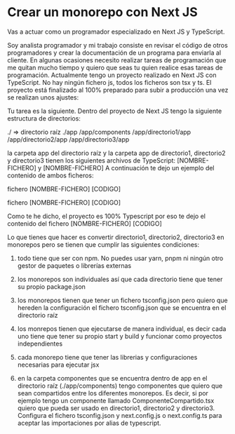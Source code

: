 # Crear un monorepo con Next JS

Vas a actuar como un programador especializado en Next JS y TypeScript.

Soy analista programador y mi trabajo consiste en revisar el código de otros programadores y crear la documentación de un programa para enviarla al cliente. En algunas ocasiones necesito realizar tareas de programación que me quitan mucho tiempo y quiero que seas tu quien realice esas tareas de programación. Actualmente tengo un proyecto realizado en Next JS con TypeScript. No hay ningún fichero js, todos los ficheros son tsx y ts. El proyecto está finalizado al 100% preparado para subir a producción una vez se realizan unos ajustes:

Tu tarea es la siguiente. Dentro del proyecto de Next JS tengo la siguiente estructura de directorios:

./ => directorio raíz
./app
/app/components
/app/directorio1/app
/app/directorio2/app
/app/directorio3/app

la carpeta app del directorio raíz y la carpeta app de directorio1, directorio2 y directorio3 tienen los siguientes archivos de TypeScript: [NOMBRE-FICHERO] y [NOMBRE-FICHERO] A continuación te dejo un ejemplo del contenido de ambos ficheros:

fichero [NOMBRE-FICHERO]
[CODIGO]

fichero [NOMBRE-FICHERO]
[CODIGO]

Como te he dicho, el proyecto es 100% Typescript por eso te dejo el contenido del fichero [NOMBRE-FICHERO]
[CODIGO]


Lo que tienes que hacer es convertir directorio1, directorio2, directorio3 en monorepos pero se tienen que cumplir las siguientes condiciones:

1. todo tiene que ser con npm. No puedes usar yarn, pnpm ni ningún otro gestor de paquetes o librerías externas

2. los monorepos son individuales así que cada directorio tiene que tener su propio package.json

3. los monorepos tienen que tener un fichero tsconfig.json pero quiero que hereden la configuración el fichero tsconfig.json que se encuentra en el directorio raíz

4. los monrepos tienen que ejecutarse de manera individual, es decir cada uno tiene que tener su propio start y build y funcionar como proyectos independientes

5. cada monorepo tiene que tener las librerias y configuraciones necesarias para ejecutar jsx

6. en la carpeta componentes que se encuentra dentro de app en el directorio raíz (./app/components) tengo componentes que quiero que sean compartidos entre los diferentes monorepos. Es decir, si por ejemplo tengo un componente llamado ComponenteCompartido.tsx quiero que pueda ser usado en directorio1, directorio2 y directorio3. Configura el fichero tsconfig.json y next.config.js o next.config.ts para aceptar las importaciones por alias de typescript.